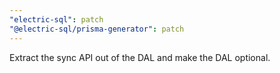 ```yaml
---
"electric-sql": patch
"@electric-sql/prisma-generator": patch
---
```


Extract the sync API out of the DAL and make the DAL optional.
